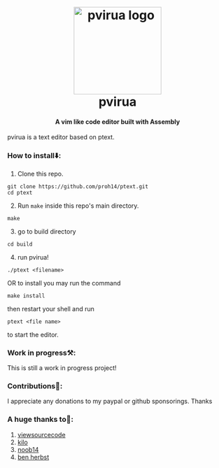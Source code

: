 <h1 align="center">
  <br>
  <img src="https://proh14.net/images/avatar2.jpg" alt="pvirua logo" width="200">
  <br>
  pvirua
  <br>
</h1>
<h4 align="center">A vim like code editor built with Assembly </h4>

pvirua is a text editor based on ptext.

### How to install⬇️:
1. Clone this repo.
```shell
git clone https://github.com/proh14/ptext.git
cd ptext
```
2. Run `make` inside this repo's main directory.
```shell
make
```

3. go to build directory
```shell
cd build
```
4. run pvirua!
```shell
./ptext <filename>
```

OR to install you may run the command
```shell
make install
```
then restart your shell and run
```shell
ptext <file name>
``` 
to start the editor.

### Work in progress⚒️:
This is still a work in progress project!

### Contributions💖:
I appreciate any donations to my paypal or github sponsorings. Thanks

### A huge thanks to🙏:
1. [viewsourcecode](https://viewsourcecode.org)
2. [kilo](https://github.com/antirez/kilo)
3. [noob14](https://proh14.net/)
4. [ben herbst](https://www.benherbst.net/)
